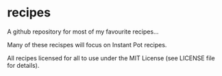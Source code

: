 # recipes
A github repository for most of my favourite recipes...

Many of these recispes will focus on Instant Pot recipes.

All recipes licensed for all to use under the MIT License (see LICENSE file for details).
